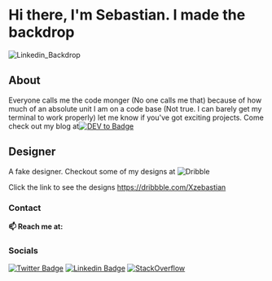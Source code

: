 # Hi there, I'm Sebastian. I made the backdrop
![Linkedin_Backdrop](https://user-images.githubusercontent.com/61554248/162631638-260b7672-6d45-49e0-a42b-e997385be58b.png)

## About ##
Everyone calls me the code monger (No one calls me that) because of how much of an absolute unit I am on a code base (Not true. I can barely get my terminal to work properly) let me know if you've got exciting projects. 
Come check out my blog at[![DEV to Badge](https://img.shields.io/badge/dev.to-0A0A0A?style=for-the-badge&logo=dev.to&logoColor=white
)](https://dev.to/gbudjeakp)


## Designer ##
 A fake designer. Checkout some of my designs at 
 ![Dribble](https://img.shields.io/badge/Dribbble-EA4C89?style=for-the-badge&logo=dribbble&logoColor=white)

Click the link to see the designs https://dribbble.com/Xzebastian


### Contact ###
  **📫 Reach me at:**<br>
### Socials
  [![Twitter Badge](https://img.shields.io/badge/Twitter-1DA1F2?style=for-the-badge&logo=twitter&logoColor=white)](https://twitter.com/Master_Crazy)
  [![Linkedin Badge](https://img.shields.io/badge/LinkedIn-0077B5?style=for-the-badge&logo=linkedin&logoColor=white)](https://www.linkedin.com/in/akpevwen-sebastian-gbudje/)
  [![StackOverflow](https://img.shields.io/badge/Stack_Overflow-FE7A16?style=for-the-badge&logo=stack-overflow&logoColor=white)](https://stackoverflow.com/users/13428061/sebastian-gbudje?tab=profile)


